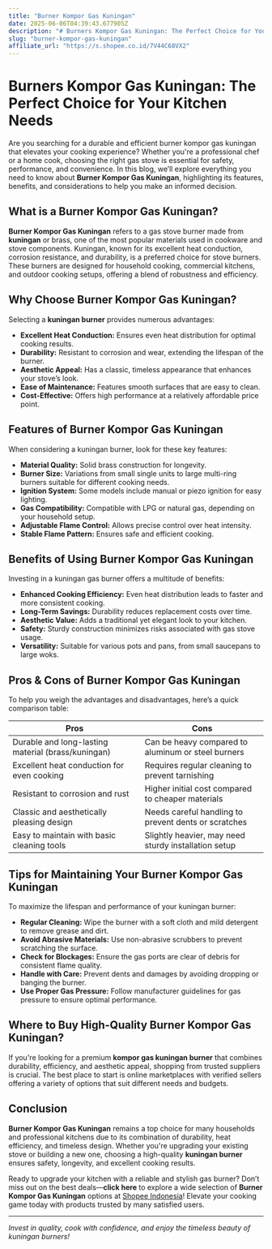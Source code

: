 ```yaml
---
title: "Burner Kompor Gas Kuningan"
date: 2025-06-06T04:39:43.677905Z
description: "# Burners Kompor Gas Kuningan: The Perfect Choice for Your Kitchen Needs..."
slug: "burner-kompor-gas-kuningan"
affiliate_url: "https://s.shopee.co.id/7V44C68VX2"
---
```

# Burners Kompor Gas Kuningan: The Perfect Choice for Your Kitchen Needs

Are you searching for a durable and efficient burner kompor gas kuningan that elevates your cooking experience? Whether you're a professional chef or a home cook, choosing the right gas stove is essential for safety, performance, and convenience. In this blog, we’ll explore everything you need to know about **Burner Kompor Gas Kuningan**, highlighting its features, benefits, and considerations to help you make an informed decision.

## What is a Burner Kompor Gas Kuningan?

**Burner Kompor Gas Kuningan** refers to a gas stove burner made from **kuningan** or brass, one of the most popular materials used in cookware and stove components. Kuningan, known for its excellent heat conduction, corrosion resistance, and durability, is a preferred choice for stove burners. These burners are designed for household cooking, commercial kitchens, and outdoor cooking setups, offering a blend of robustness and efficiency.

## Why Choose Burner Kompor Gas Kuningan?

Selecting a **kuningan burner** provides numerous advantages:

- **Excellent Heat Conduction:** Ensures even heat distribution for optimal cooking results.
- **Durability:** Resistant to corrosion and wear, extending the lifespan of the burner.
- **Aesthetic Appeal:** Has a classic, timeless appearance that enhances your stove’s look.
- **Ease of Maintenance:** Features smooth surfaces that are easy to clean.
- **Cost-Effective:** Offers high performance at a relatively affordable price point.

## Features of Burner Kompor Gas Kuningan

When considering a kuningan burner, look for these key features:

- **Material Quality:** Solid brass construction for longevity.
- **Burner Size:** Variations from small single units to large multi-ring burners suitable for different cooking needs.
- **Ignition System:** Some models include manual or piezo ignition for easy lighting.
- **Gas Compatibility:** Compatible with LPG or natural gas, depending on your household setup.
- **Adjustable Flame Control:** Allows precise control over heat intensity.
- **Stable Flame Pattern:** Ensures safe and efficient cooking.

## Benefits of Using Burner Kompor Gas Kuningan

Investing in a kuningan gas burner offers a multitude of benefits:

- **Enhanced Cooking Efficiency:** Even heat distribution leads to faster and more consistent cooking.
- **Long-Term Savings:** Durability reduces replacement costs over time.
- **Aesthetic Value:** Adds a traditional yet elegant look to your kitchen.
- **Safety:** Sturdy construction minimizes risks associated with gas stove usage.
- **Versatility:** Suitable for various pots and pans, from small saucepans to large woks.

## Pros & Cons of Burner Kompor Gas Kuningan

To help you weigh the advantages and disadvantages, here’s a quick comparison table:

| **Pros**                                           | **Cons**                                              |
|-----------------------------------------------------|--------------------------------------------------------|
| Durable and long-lasting material (brass/kuningan)| Can be heavy compared to aluminum or steel burners   |
| Excellent heat conduction for even cooking       | Requires regular cleaning to prevent tarnishing    |
| Resistant to corrosion and rust                  | Higher initial cost compared to cheaper materials   |
| Classic and aesthetically pleasing design       | Needs careful handling to prevent dents or scratches |
| Easy to maintain with basic cleaning tools      | Slightly heavier, may need sturdy installation setup |

## Tips for Maintaining Your Burner Kompor Gas Kuningan

To maximize the lifespan and performance of your kuningan burner:

- **Regular Cleaning:** Wipe the burner with a soft cloth and mild detergent to remove grease and dirt.
- **Avoid Abrasive Materials:** Use non-abrasive scrubbers to prevent scratching the surface.
- **Check for Blockages:** Ensure the gas ports are clear of debris for consistent flame quality.
- **Handle with Care:** Prevent dents and damages by avoiding dropping or banging the burner.
- **Use Proper Gas Pressure:** Follow manufacturer guidelines for gas pressure to ensure optimal performance.

## Where to Buy High-Quality Burner Kompor Gas Kuningan?

If you're looking for a premium **kompor gas kuningan burner** that combines durability, efficiency, and aesthetic appeal, shopping from trusted suppliers is crucial. The best place to start is online marketplaces with verified sellers offering a variety of options that suit different needs and budgets.

## Conclusion

**Burner Kompor Gas Kuningan** remains a top choice for many households and professional kitchens due to its combination of durability, heat efficiency, and timeless design. Whether you're upgrading your existing stove or building a new one, choosing a high-quality **kuningan burner** ensures safety, longevity, and excellent cooking results.

Ready to upgrade your kitchen with a reliable and stylish gas burner? Don’t miss out on the best deals—**click here** to explore a wide selection of **Burner Kompor Gas Kuningan** options at [Shopee Indonesia](https://s.shopee.co.id/7V44C68VX2)! Elevate your cooking game today with products trusted by many satisfied users.

---

*Invest in quality, cook with confidence, and enjoy the timeless beauty of kuningan burners!*